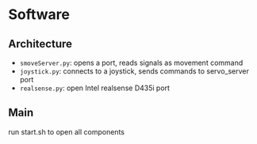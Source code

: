 # Software
## Architecture
* `smoveServer.py`: opens a port, reads signals as movement command 
* `joystick.py`: connects to a joystick, sends commands to servo_server port
* `realsense.py`: open Intel realsense D435i port



## Main
run start.sh to open all components
